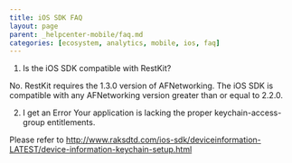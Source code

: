 ```yaml
---
title: iOS SDK FAQ
layout: page
parent: _helpcenter-mobile/faq.md
categories: [ecosystem, analytics, mobile, ios, faq]
---
```


1. Is the iOS SDK compatible with RestKit?

No. RestKit requires the 1.3.0 version of AFNetworking.  The iOS SDK is compatible with any AFNetworking version greater than or equal to 2.2.0.

2. I get an Error Your application is lacking the proper keychain-access-group entitlements.

Please refer to http://www.raksdtd.com/ios-sdk/deviceinformation-LATEST/device-information-keychain-setup.html